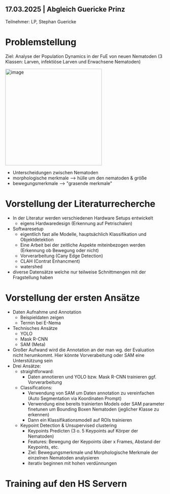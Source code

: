 ## 17.03.2025 | Abgleich Guericke Prinz

Teilnehmer: LP, Stephan Guericke

# Problemstellung
Ziel: Analyse der Population Dynamics in der FuE von neuen Nematoden (3 Klassen: Larven, infektiöse Larven und Erwachsene Nematoden)

<img width="304" alt="image" src="https://github.com/user-attachments/assets/82a18e1e-0542-4626-9372-c3bcb3251195" />

- Unterscheidungen zwischen Nematoden
- morphologische merkmale --> hülle um den nematoden & größe
- bewegungsmerkmale --> "grasende merkmale"

# Vorstellung der Literaturrecherche
- In der Literatur werden verschiedenen Hardware Setups entwickelt
    - eigens Hardwaredesign (Erkennung auf Petrischalen)
- Softwaresetup
    - eigentlich fast alle Modelle, hauptsächlich Klassifikation und Objektdetektion
    - Eine Arbeit bei der zeitliche Aspekte miteinbezogen werden (Erkennung ob Bewegung oder nicht)
    - Vorverarbeitung (Cany Edge Detection)
    - CLAH (Contrat Enhancment)
    - watershed
- diverse Datensätze welche nur teilweise Schnittmengen mit der Fragstellung haben

# Vorstellung der ersten Ansätze
- Daten Aufnahme und Annotation
    - Beispieldaten zeigen
    - Termin bei E-Nema 
- Technisches Ansätze
    - YOLO
    - Mask R-CNN
    - SAM (Meta)
- Großer Aufwand wird die Annotation an der man wg. der Evaluation nicht herumkommt. Hier könnte Vorverabeitung oder SAM eine Unterstützung sein
- Drei Ansätze:
    - straightforward: 
        - Daten annotieren und YOLO bzw. Mask R-CNN trainieren ggf. Vorverarbeitung
    - Classifications: 
        - Verwendung von SAM um Daten annotation zu vereinfachen (Auto Segmentation via Koordinaten Prompt) 
        - Verwendung eine bereits trainierten Models oder SAM parameter finetunen um Bounding Boxen Nematoden (jeglicher Klasse zu erkennen)
        - Dann ein Klassifikationsmodell auf ROIs trainieren
    - Keypoint Detection & Unsupervised clustering
        - Keypoints Predicten (3 o. 5 Keypoints auf Körper der Nematoden)
        - Features: Bewegung der Keypoints über x Frames, Abstand der Keypoints, etc.
        - Ziel: Bewegungsmerkmale und Morphologische Merkmale der einzelnen Nematoden analysieren
        - iterativ beginnen mit hohen verdünnungen

# Training auf den HS Servern

